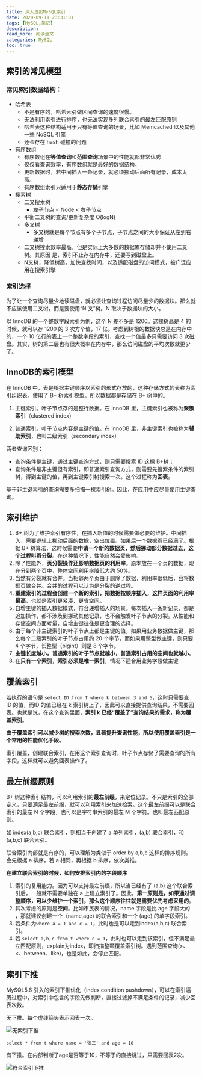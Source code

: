 ```yaml
---
title: 深入浅出MySQL索引
date: 2020-09-11 23:31:01
tags: [MySQL,笔记]
description: 
read_more: 阅读全文
categories: MySQL
toc: true
---
```


## 索引的常见模型

<!-- more -->

### 常见索引数据结构：

+ 哈希表
  + 不是有序的，哈希索引做区间查询的速度很慢。
  + 无法利用索引进行排序，也无法实现多列联合索引的最左匹配原则
  + 哈希表这种结构适用于只有等值查询的场景，比如 Memcached 以及其他一些 NoSQL 引擎
  + 还会存在 hash 碰撞的问题
+ 有序数组
  + 有序数组在**等值查询**和**范围查询**场景中的性能就都非常优秀
  + 仅仅看查询效率，有序数组就是最好的数据结构。
  + 更新数据时，若中间插入一条记录，就必须挪动后面所有记录，成本太高。
  + 有序数组索引只适用于**静态存储**引擎
+ 搜索树
  + 二叉搜索树
    + 左子节点 < Node < 右子节点 
  + 平衡二叉树的查询/更新复杂度 O(logN) 
  + 多叉树
    + 多叉树就是每个节点有多个子节点，子节点之间的大小保证从左到右递增
  + 二叉树搜索效率最高，但是实际上大多数的数据库存储却并不使用二叉树。其原因
    是，索引不止存在内存中，还要写到磁盘上。
  + N叉树，降低树高，加快查找时间，以及适配磁盘的访问模式，被广泛应用在搜索引擎

### 索引选择

为了让一个查询尽量少地读磁盘，就必须让查询过程访问尽量少的数据块。那么就不应该使用二叉树，而是要使用“N 叉”树。N 取决于数据块的大小。

以 InnoDB 的一个整数字段索引为例，这个 N 差不多是 1200。这棵树高是 4 的时候，就可以存 1200 的 3 次方个值，17 亿。考虑到树根的数据块总是在内存中的，一个 10 亿行的表上一个整数字段的索引，查找一个值最多只需要访问 3 次磁盘。其实，树的第二层也有很大概率在内存中，那么访问磁盘的平均次数就更少了。



## InnoDB的索引模型

在 InnoDB 中，表是根据主键顺序以索引的形式存放的，这种存储方式的表称为索引组织表。使用了 B+ 树索引模型，所以数据都是存储在 B+ 树中的。

1. 主键索引。叶子节点存的是整行数据。在 InnoDB 里，主键索引也被称为**聚簇索引**（clustered index）

2. 普通索引。叶子节点内容是主键的值。在 InnoDB 里，非主键索引也被称为**辅助索引**，也叫二级索引（secondary index）


两者查询区别：

+ 查询条件是主键，通过主键查询方式，则只需要搜索 ID 这棵 B+树；
+ 查询条件是非主键但有索引，即普通索引查询方式，则需要先搜索条件的索引树，得到主键的值，再到主键索引树搜索一次。这个过程称为**回表**。

基于非主键索引的查询需要多扫描一棵索引树。因此，在应用中应尽量使用主键查询。



## 索引维护

1. B+ 树为了维护索引有序性，在插入新值的时候需要做必要的维护。中间插入，需要逻辑上挪动后面的数据，空出位置。如果后一个数据页已经满了。根据 B+ 树算法，这时候需要**申请一个新的数据页，然后挪动部分数据过去，这个过程叫页分裂**。在这种情况下，性能自然会受影响。
2. 除了性能外，**页分裂操作还影响数据页的利用率**。原本放在一个页的数据，现在分到两个页中，整体空间利用率降低大约 50%。
3. 当然有分裂就有合并。当相邻两个页由于删除了数据，利用率很低后，会将数据页做合并。合并的过程可以认为是分裂的逆过程。
4. **重建索引的过程会创建一个新的索引，把数据按顺序插入，这样页面的利用率最高**，也就是索引更紧凑、更省空间。
5. 自增主键的插入数据模式，符合递增插入的场景。每次插入一条新记录，都是追加操作，都不涉及到挪动其他记录，也不会触发叶子节点的分裂。从性能和存储空间方面考量，自增主键往往是更合理的选择。
6. 由于每个非主键索引的叶子节点上都是主键的值，如果用业务数据做主键，那么每个二级索引的叶子节点占用约 20 个字节，而如果用整型做主键，则只要 4 个字节，长整型（bigint）则是 8 个字节。
7. **主键长度越小，普通索引的叶子节点就越小，普通索引占用的空间也就越小**。
8. 在**只有一个索引**，**索引必须是唯一索引**，情况下适合用业务字段做主键



## 覆盖索引

若执行的语句是 ``select ID from T where k between 3 and 5``，这时只需要查 ID 的值，而ID 的值已经在 k 索引树上了，因此可以直接提供查询结果，不需要回表。也就是说，在这个查询里面，**索引 k 已经“覆盖了”查询结果的需求，称为覆盖索引**。

**由于覆盖索引可以减少树的搜索次数，显著提升查询性能，所以使用覆盖索引是一个常用的性能优化手段。**

索引覆盖，创建联合索引，在用这个索引查询时，叶子节点存储了需要查询的所有字段，这样就可以避免回表操作了。



## 最左前缀原则

B+ 树这种索引结构，可以利用索引的**最左前缀**，来定位记录。不只是索引的全部定义，只要满足最左前缀，就可以利用索引来加速检索。这个最左前缀可以是联合索引的最左 N 个字段，也可以是字符串索引的最左 M 个字符。也叫最左匹配原则。

如 index(a,b,c) 联合索引，则相当于创建了 a 单列索引，(a,b) 联合索引，和 (a,b,c) 联合索引。

联合索引内部就是有序的，可以理解为类似于 order by a,b,c 这样的排序规则。会先根据 a 排序，若 a 相同，再根据 b 排序，依次类推。

**在建立联合索引的时候，如何安排索引内的字段顺序**

1. 索引的复用能力。因为可以支持最左前缀，所以当已经有了 (a,b) 这个联合索引后，一般就不需要单独在 a 上建立索引了。因此，**第一原则是，如果通过调整顺序，可以少维护一个索引，那么这个顺序往往就是需要优先考虑采用的**。
2. 其次考虑的原则是**空间**。比如市民表的情况，name 字段是比 age 字段大的 ，那就建议创建一个（name,age) 的联合索引和一个 (age) 的单字段索引。
3. 若条件为``where a = 1 and c = 1``，此时也是可以走到index(a,b,c) 联合索引。
4. 若 ``select a,b,c from t where c = 1``，此时也可以走到该索引，但不满足最左匹配原则，explain为index，即扫描整颗覆盖索引树。遇到范围查询(>、<、between、like)，也是如此，会停止匹配。



## 索引下推

MySQL5.6 引入的索引下推优化（index condition pushdown），可以在索引遍历过程中，对索引中包含的字段先做判断，直接过滤掉不满足条件的记录，减少回表次数。

无下推。每个虚线箭头表示回表一次。

![无索引下推](image-20200911175237452.png)

``select * from t where name = '张三' and age = 10``

有下推。在内部判断了age是否等于10，不等于的直接跳过，只需要回表2次。

![符合索引下推](image-20200911175308566.png)